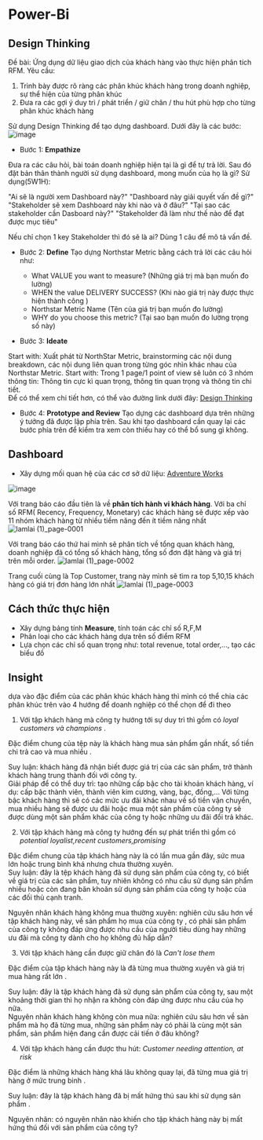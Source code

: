 # Power-Bi
## Design Thinking
Đề bài: Ứng dụng dữ liệu giao dịch của khách hàng vào thực hiện phân tích RFM.
Yêu cầu: 
1. Trình bày được rõ ràng các phân khúc khách hàng trong doanh nghiệp, sự thể hiện của từng phân khúc
2. Đưa ra các gợi ý duy trì / phát triển / giữ chân / thu hút phù hợp cho từng phân khúc khách hàng

Sử dụng Design Thinking để tạo dựng dashboard. Dưới đây là các bước:
![image](https://github.com/user-attachments/assets/ce6f863e-6e46-4992-9ad3-d7b51ae33cd2)
- Bước 1: **Empathize**

Đưa ra các câu hỏi, bài toán doanh nghiệp hiện tại là gì để tự trả lời. Sau đó đặt bản thân thành người sử dụng dashboard, mong muốn của họ là gì? Sử dụng(5W1H):
    				
"Ai sẽ là người xem
Dashboard này?"		"Dashboard này giải quyết
vấn đề gì?"		"Stakeholder sẽ xem Dashboard này
khi nào và ở đâu?"		"Tại sao các stakeholder cần
Dasboard này?"		"Stakeholder đã làm như thế nào
để đạt được mục tiêu"	
	
Nếu chỉ chọn 1 key Stakeholder thì đó sẽ là ai?		Dùng 1 câu để mô tả vấn đề. 

- Bước 2: **Define**
Tạo dựng Northstar Metric bằng cách trả lời các câu hỏi như: 
  - What VALUE you want to measure? (Những giá trị mà bạn muốn đo lường)
  - WHEN the value DELIVERY SUCCESS?  (Khi nào giá trị này được thực hiện thành công  )
  - Northstar Metric Name (Tên của giá trị bạn muốn đo lường)
  - WHY do you choose this metric? (Tại sao bạn muốn đo lường trọng số này)	
													
- Bước 3: **Ideate**																
									
Start with:	Xuất phát từ NorthStar Metric, brainstorming các nội dung breakdown, các nội dung liên quan trong từng góc nhìn khác nhau của Northstar Metric.	Start with:	Trong 1 page/1 point of view sẽ luôn có 3 nhóm thông tin: Thông tin cực kì quan trọng, thông tin quan trọng và thông tin chi tiết. 																						
Để có thể xem chi tiết hơn, có thể vào đường link dưới đây: [Design Thinking](https://view.officeapps.live.com/op/view.aspx?src=https%3A%2F%2Fraw.githubusercontent.com%2FHienPham2k1%2FPower-Bi%2Fmain%2FDesign%2520thinking.xlsx&wdOrigin=BROWSELINK)

- Bước 4: **Prototype and Review**
Tạo dựng các dashboard dựa trên những ý tưởng đã được lập phía trên. Sau khi tạo dashboard cần quay lại các bước phía trên để kiểm tra xem còn thiếu hay có thể bổ sung gì không.

## Dashboard 
- Xây dựng mối quan hệ của các cơ sở dữ liệu: [Adventure Works](AdventureWorks.pbix)

![image](https://github.com/user-attachments/assets/8b660e36-70fc-4d4f-9c83-7c0fbac2c3e5)

Với trang báo cáo đầu tiên là về **phân tích hành vi khách hàng**. Với ba chỉ số RFM( Recency, Frequency, Monetary) các khách hàng sẽ được xếp vào 11 nhóm khách hàng từ nhiều tiềm năng đến ít tiềm năng nhất 
![lamlai (1)_page-0001](https://github.com/user-attachments/assets/ec5316f7-6278-45cd-9d0e-3753c344f357)

Với trang báo cáo thứ hai mình sẽ phân tích về tổng quan khách hàng, doanh nghiệp đã có tổng số khách hàng, tổng số đơn đặt hàng và giá trị trên mỗi order.
![lamlai (1)_page-0002](https://github.com/user-attachments/assets/837e0127-3fbf-44cd-81bc-563c0a15e679)

Trang cuối cùng là Top Customer, trang này mình sẽ tìm ra top 5,10,15 khách hàng có giá trị đơn hàng lớn nhất 
![lamlai (1)_page-0003](https://github.com/user-attachments/assets/659b0acc-9200-45d8-a5ce-e598d1c813cb)

## Cách thức thực hiện
- Xây dựng bảng tính **Measure**, tính toán các chỉ số R,F,M
- Phân loại cho các khách hàng dựa trên số điểm RFM
- Lựa chọn các chỉ số quan trọng như: total revenue, total order,..., tạo các biểu đồ

## Insight 
dựa vào đặc điểm của các phân khúc khách hàng thì mình có thể chia các phân khúc trên vào 4 hướng để doanh nghiệp có thể chọn để đi theo								
1. Với tập khách hàng mà công ty hướng tới sự duy trì thì gồm có *loyal customers và champions*	.							

Đặc điểm chung của tệp này là khách hàng mua sản phẩm gần nhất, số tiền chi trả cao và mua nhiều .								

Suy luận: khách hàng đã nhận biết được giá trị của các sản phẩm, trở thành khách hàng trung thành đối với công ty.								
Giải pháp để có thể duy trì: tạo những cấp bậc cho tài khoản khách hàng, ví dụ: cấp bậc thành viên, thành viên kim cương, vàng, bạc, đồng,... Với từng bậc khách hàng thì sẽ có các mức ưu đãi khác nhau về số tiền vận chuyển, mua nhiều hàng sẽ được ưu đãi hoặc mua một sản phẩm của công ty sẽ được dùng một sản phẩm khác của công ty hoặc những ưu đãi đổi trả khác.								

2. Với tập khách hàng mà công ty hướng đến sự phát triển thì gồm có *potential loyalist,recent customers,promising*

Đặc điểm chung của tập khách hàng này là có lần mua gần đây, sức mua lớn hoặc trung bình khá nhưng chưa thường xuyên.								
Suy luận: đây là tệp khách hàng đã sử dụng sản phẩm của công ty, có biết về giá trị của các sản phẩm, tuy nhiên không có nhu cầu sử dụng sản phẩm nhiều hoặc còn đang băn khoăn sử dụng sản phẩm của công ty hoặc của các đối thủ cạnh tranh.
							
Nguyên nhân khách hàng không mua thường xuyên: nghiên cứu sâu hơn về tập khách hàng này, về sản phẩm họ mua của công ty , có phải sản phẩm của công ty không đáp ứng được nhu cầu của người tiêu dùng hay những ưu đãi mà công ty dành cho họ không đủ hấp dẫn?								

3. Với tập khách hàng cần được giữ chân đó là *Can't lose them*								

Đặc điểm của tập khách hàng này là đã từng mua thường xuyên và giá trị mua hàng rất lớn	.							

Suy luận: đây là tập khách hàng đã sử dụng sản phẩm của công ty, sau một khoảng thời gian thì họ nhận ra không còn đáp ứng được nhu cầu của họ nữa.								
Nguyên nhân khách hàng không còn mua nữa: nghiên cứu sâu hơn về sản phẩm mà họ đã từng mua, những sản phẩm này có phải là cùng một sản phẩm, sản phẩm hiện đang cần được cải tiến ở đâu không? 								

4. Với tập khách hàng cần được thu hút: *Customer needing attention, at risk*								

Đặc điểm là những khách hàng khá lâu không quay lại, đã từng mua giá trị hàng ở mức trung binh	.							

Suy luận: đây là tập khách hàng đã bị mất hứng thú sau khi sử dụng sản phẩm 	.							

Nguyên nhân: có nguyên nhân nào khiến cho tập khách hàng này bị mất hứng thú đối với sản phẩm của công ty?								






  
